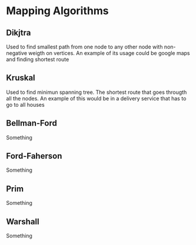 # Mapping Algorithms

## Dikjtra
Used to find smallest path from one node to any other node with non-negative weigth on vertices.
An example of its usage could be google maps and finding shortest route

## Kruskal 
Used to find minimun spanning tree. The shortest route that goes througth all the nodes.
An example of this would be in a delivery service that has to go to all houses

## Bellman-Ford
Something

## Ford-Faherson
Something

## Prim
Something

## Warshall
Something
